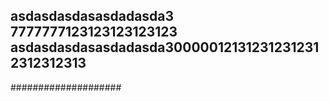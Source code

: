 
asdasdasdasasdadasda3
7777777123123123123123
asdasdasdasasdadasda300000121312312312312312312313
-----------------------------------------------
####################
